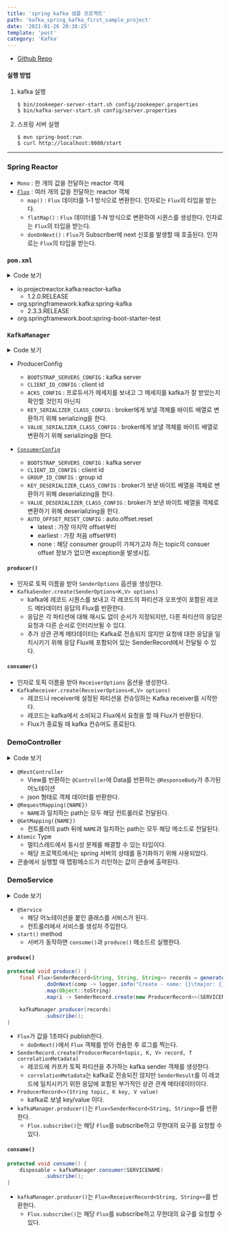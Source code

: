 ```yaml
---
title: 'spring kafka 샘플 프로젝트'
path: 'kafka_spring_kafka_first_sample_project'
date: '2021-01-26 20:38:25'
template: 'post'
category: 'Kafka'
---
```


* [Github Repo](https://github.com/eun-seong/spring-kafka-demo)
  
#### 실행 방법
1. kafka 실행   
   
    ```shell
    $ bin/zookeeper-server-start.sh config/zookeeper.properties
    $ bin/kafka-server-start.sh config/server.properties
    ```

2. 스프링 서버 실행   
   
    ```shell
    $ mvn spring-boot:run
    $ curl http://localhost:8080/start
    ```


* * *
### Spring Reactor
* `Mono` : 한 개의 값을 전달하는 reactor 객체
* [`Flux`](https://projectreactor.io/docs/core/release/api/reactor/core/publisher/Flux.htm) : 여러 개의 값을 전달하는 reactor 객체
    * `map()` : `Flux` 데이터를 1-1 방식으로 변환한다. 인자로는 `Flux`의 타입을 받는다.
    * `flatMap()` : `Flux` 데이터를 1-N 방식으로 변환하여 시퀀스를 생성한다. 인자로는 `Flux`의 타입을 받는다.
    * `donOnNext()` : `Flux`가 Subscriber에 next 신호를 발생할 때 호출된다. 인자로는 `Flux`의 타입을 받는다.

### `pom.xml`
<details>
<summary>Code 보기</summary>

```xml
<?xml version="1.0" encoding="UTF-8"?>
<project xmlns="http://maven.apache.org/POM/4.0.0" xmlns:xsi="http://www.w3.org/2001/XMLSchema-instance"
         xsi:schemaLocation="http://maven.apache.org/POM/4.0.0 https://maven.apache.org/xsd/maven-4.0.0.xsd">
    <modelVersion>4.0.0</modelVersion>
    <parent>
        <groupId>org.springframework.boot</groupId>
        <artifactId>spring-boot-starter-parent</artifactId>
        <version>2.2.1.RELEASE</version>
        <relativePath/> <!-- lookup parent from repository -->
    </parent>
    <groupId>com.nhn.forward2019</groupId>
    <artifactId>reactive-kafka</artifactId>
    <version>0.0.1-SNAPSHOT</version>
    <name>reactive-kafka</name>
    <description>Demo project for Spring Boot</description>

    <properties>
        <java.version>11</java.version>
    </properties>

    <dependencies>
        <dependency>
            <groupId>org.springframework.boot</groupId>
            <artifactId>spring-boot-starter-webflux</artifactId>
        </dependency>

        <!-- https://mvnrepository.com/artifact/io.projectreactor.kafka/reactor-kafka -->
        <dependency>
            <groupId>io.projectreactor.kafka</groupId>
            <artifactId>reactor-kafka</artifactId>
            <version>1.2.0.RELEASE</version>
        </dependency>

        <!-- https://mvnrepository.com/artifact/org.springframework.kafka/spring-kafka-test -->
        <dependency>
            <groupId>org.springframework.kafka</groupId>
            <artifactId>spring-kafka</artifactId>
            <version>2.3.3.RELEASE</version>
        </dependency>

        <dependency>
            <groupId>org.springframework.boot</groupId>
            <artifactId>spring-boot-starter-test</artifactId>
            <scope>test</scope>
            <exclusions>
                <exclusion>
                    <groupId>org.junit.vintage</groupId>
                    <artifactId>junit-vintage-engine</artifactId>
                </exclusion>
            </exclusions>
        </dependency>
        <dependency>
            <groupId>io.projectreactor</groupId>
            <artifactId>reactor-test</artifactId>
            <scope>test</scope>
        </dependency>
    </dependencies>

    <build>
        <plugins>
            <plugin>
                <groupId>org.springframework.boot</groupId>
                <artifactId>spring-boot-maven-plugin</artifactId>
            </plugin>
        </plugins>
    </build>

</project>
```
</details>

* io.projectreactor.kafka:reactor-kafka
    * 1.2.0.RELEASE
* org.springframework.kafka:spring-kafka
    * 2.3.3.RELEASE
* org.springframework.boot:spring-boot-starter-test


### `KafkaManager`
<details>
<summary>Code 보기</summary>

```java
@Component
public class KafkaManager {
    private static final String BOOTSTRAP_SERVERS = "localhost:9092";   // kafka host
    private final Map<String, Object> consumerProps;                    // consumer settings
    private final Map<String, Object> producerProps;                    // producer settings

    public KafkaManager() {
        this.consumerProps = Map.of(
                ConsumerConfig.BOOTSTRAP_SERVERS_CONFIG, BOOTSTRAP_SERVERS,
                ConsumerConfig.CLIENT_ID_CONFIG, "consumer",
                ConsumerConfig.GROUP_ID_CONFIG, "group",
                ConsumerConfig.KEY_DESERIALIZER_CLASS_CONFIG, StringDeserializer.class,
                ConsumerConfig.VALUE_DESERIALIZER_CLASS_CONFIG, StringDeserializer.class,
                ConsumerConfig.AUTO_OFFSET_RESET_CONFIG, "earliest");

        this.producerProps = Map.of(
                ProducerConfig.BOOTSTRAP_SERVERS_CONFIG, BOOTSTRAP_SERVERS,
                ProducerConfig.CLIENT_ID_CONFIG, "producer",
                ProducerConfig.ACKS_CONFIG, "all",
                ProducerConfig.KEY_SERIALIZER_CLASS_CONFIG, StringSerializer.class,
                ProducerConfig.VALUE_SERIALIZER_CLASS_CONFIG, StringSerializer.class);
    }

    public Flux<SenderResult<String>> producer(final Publisher<? extends SenderRecord<String, String, String>> publisher) {
        final SenderOptions<String, String> options = SenderOptions.create(producerProps);

        return KafkaSender.create(options)
                .send(publisher);
    }
    
    public Flux<ReceiverRecord<String, String>> consumer(final String topic) {
        final ReceiverOptions<String, String> options = ReceiverOptions.<String, String>create(consumerProps)
                .subscription(List.of(topic));

        return KafkaReceiver.create(options)
                .receive();
    }
}

```

</details>

* ProducerConfig
    * `BOOTSTRAP_SERVERS_CONFIG` : kafka server
    * `CLIENT_ID_CONFIG` : client id
    * `ACKS_CONFIG` : 프로듀서가 메세지를 보내고 그 메세지를 kafka가 잘 받았는지 확인할 것인지 아닌지
    * `KEY_SERIALIZER_CLASS_CONFIG` : broker에게 보낼 객체를 바이트 배열로 변환하기 위해 serializing을 한다.
    * `VALUE_SERIALIZER_CLASS_CONFIG` : broker에게 보낼 객체를 바이트 배열로 변환하기 위해 serializing을 한다.

* [`ConsumerConfig`](https://kafka.apache.org/24/javadoc/org/apache/kafka/clients/consumer/ConsumerConfig.html)
    * `BOOTSTRAP_SERVERS_CONFIG` : kafka server
    * `CLIENT_ID_CONFIG` : client id
    * `GROUP_ID_CONFIG` : group id
    * `KEY_DESERIALIZER_CLASS_CONFIG` : broker가 보낸 바이트 배열을 객체로 변환하기 위해 deserializing을 한다.
    * `VALUE_DESERIALIZER_CLASS_CONFIG` : broker가 보낸 바이트 배열을 객체로 변환하기 위해 deserializing을 한다.
    * `AUTO_OFFSET_RESET_CONFIG` : auto.offset.reset
        * latest : 가장 마지막 offset부터
        * earliest : 가장 처음 offset부터
        * none : 해당 consumer group이 가져가고자 하는 topic의 consuer offset 정보가 없으면 exception을 발생시킴.

#### `producer()`
* 인자로 토픽 이름을 받아 `SenderOptions` 옵션을 생성한다.
* `KafkaSender.create(SenderOptions<K,V> options)`
    * kafka에 레코드 시퀀스를 보내고 각 레코드의 파티션과 오프셋이 포함된 레코드 메타데이터 응답의 Flux를 반환한다.
    * 응답은 각 파티션에 대해 재시도 없이 순서가 지정되지만, 다른 파티션의 응답은 요청과 다른 순서로 인터리브될 수 있댜.
    * 추가 상관 관계 메타데이터는 Kafka로 전송되지 않지만 요청에 대한 응답을 일치시키기 위해 응답 Flux에 포함되어 있는 SenderRecord에서 전달될 수 있다.


#### `consumer()`
* 인자로 토픽 이름을 받아 `ReceiverOptions` 옵션을 생성한다.
* `KafkaReceiver.create(ReceiverOptions<K,V> options)`
    * 레코드나 receiver에 설정된 파티션을 컨슈밍하는 Kafka receiver를 시작한다.
    * 레코드는 kafka에서 소비되고 Flux에서 요청을 할 때 Flux가 반환된다.
    * Flux가 종료될 때 kafka 컨슈머도 종료된다.

### DemoController
<details>
<summary>Code 보기</summary>

```java
@RestController
@RequestMapping("/")
public class DemoController {
    private DemoService service;
    private AtomicBoolean running;

    public DemoController(DemoService service) {
        this.service = service;
        this.running = new AtomicBoolean(false);
    }

    @GetMapping("/start")
    public Mono<String> start() {
        return running.compareAndSet(false, true)
                ? service.start()
                : Mono.just("Already Running");
    }

    @GetMapping("/stop")
    public Mono<String> stop() {
        return running.compareAndSet(true, false)
                ? service.stop()
                : Mono.just("Not Running Now");
    }
}
```

</details>

* `@RestController`
    * View를 반환하는 `@Controller`에 Data를 반환하는 `@ResponseBody`가 추가된 어노테이션
    * json 형태로 객체 데이터를 반환한다.
* `@RequestMapping({NAME})`
    * `NAME`과 일치하는 path는 모두 해당 컨트롤러로 전달된다.
* `@GetMapping({NAME})`
    * 컨트롤러의 path 뒤에 `NAME`과 일치하는 path는 모두 해당 메소드로 전달된다.
* `Atomic` Type
    * 멀티스레드에서 동시성 문제를 해결할 수 있는 타입이다.
    * 해당 프로젝트에서는 spring 서버의 상태를 동기화하기 위해 사용되었다.
* 콘솔에서 실행할 때 맵핑메소드가 리턴하는 값이 콘솔에 출력된다.

### DemoService
<details>
<summary>Code 보기</summary>

```java
@Service
public class DemoService {
    private static final Logger logger = LoggerFactory.getLogger(DemoService.class);
    private static final String SERVICENAME = "demo";

    KafkaManager kafkaManager;
    Disposable disposable;

    public DemoService(KafkaManager kafkaManager) {
        this.kafkaManager = kafkaManager;
    }

    public Mono<String> start() {
        consume();
        produce();
        return Mono.just("START");
    }

    public Mono<String> stop() {
        dispose(disposable);

        return Mono.just("STOP");
    }

    protected void dispose(Disposable disposable) {
        if (disposable != null && !disposable.isDisposed()) {
            disposable.dispose();
        }
    }

    /***** produce *****/
    protected void produce() {
        final Flux<SenderRecord<String, String, String>> records = generateSource()
                .doOnNext(comp -> logger.info("Create - name: {}\tmajor: {}",comp.getT1(), comp.getT2()))
                .map(Object::toString)
                .map(i -> SenderRecord.create(new ProducerRecord<>(SERVICENAME, i, i), i));

        kafkaManager.producer(records)
                .subscribe();
    }

    /***** consume *****/

    protected void consume() {
        disposable = kafkaManager.consumer(SERVICENAME)
                .subscribe();
    }


    /***** general *****/
    protected Flux<Tuple2<String, String>> generateSource(){
        return Flux.just(
                Tuples.of("eun", "computer"),
                Tuples.of("lobster", "statistics"),
                Tuples.of("zooho", "computer"),
                Tuples.of("hyeon", "mechanical"),
                Tuples.of("nayng", "electronic"))
                .delayElements(Duration.ofMillis(1000));
    }
}
```

</details>

* `@Service`
    * 해당 어노테이션을 붙인 클래스를 서비스가 된다.
    * 컨트롤러에서 서비스를 생성자 주입한다.
* `start()` method
    * 서버가 동작하면 `consume()`과 `produce()` 메소드르 실행한다. 

#### `produce()`

```java
protected void produce() {
    final Flux<SenderRecord<String, String, String>> records = generateSource()
            .doOnNext(comp -> logger.info("Create - name: {}\tmajor: {}",comp.getT1(), comp.getT2()))
            .map(Object::toString)
            .map(i -> SenderRecord.create(new ProducerRecord<>(SERVICENAME, i, i), i));

    kafkaManager.producer(records)
            .subscribe();
}
```

* `Flux`가 값을 1초마다 publish한다.
    * `doOnNext()`에서 `Flux` 객체를 받아 컨슘한 후 로그를 찍는다.
* `SenderRecord.create(ProducerRecord<topic, K, V> record, T correlationMetadata)`
    * 레코드에 카프카 토픽 파티션을 추가하는 kafka sender 객체를 생성한다.
    * `correlationMetadata`는 kafka로 전송되진 않지만 `SenderResult`를 이 레코드에 일치시키기 위한 응답에 포함된 부가적인 상관 관계 메타데이터이다.
* `ProducerRecord<>(String topic, K key, V value)` 
    * kafka로 보낼 key/value 이다.
* `kafkaManager.producer()`는 `Flux<SenderRecord<String, String>>`를 반환한다.
    * `Flux.subscribe()`는 해당 `Flux`를 subscribe하고 무한대의 요구를 요청할 수 있다.


#### `consume()`

```java
protected void consume() {
    disposable = kafkaManager.consumer(SERVICENAME)
            .subscribe();
}
```

* `kafkaManager.producer()`는 `Flux<ReceiverRecord<String, String>>`를 반환한다.
    * `Flux.subscribe()`는 해당 `Flux`를 subscribe하고 무한대의 요구를 요청할 수 있다.

